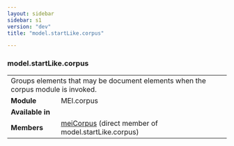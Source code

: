 ```yaml
---
layout: sidebar
sidebar: s1
version: "dev"
title: "model.startLike.corpus"

---
```


<div class="classSpec model">
   <h3 id="model.startLike.corpus">model.startLike.corpus</h3>
   <table class="wovenodd">
      <tr>
         <td colspan="2" class="wovenodd-col2">Groups elements that may be document elements when the corpus module is invoked.</td>
      </tr>
      <tr>
         <td class="wovenodd-col1"><strong>Module</strong></td>
         <td class="wovenodd-col2">MEI.corpus</td>
      </tr>
      <tr>
         <td class="wovenodd-col1"><strong>Available in</strong></td>
         <td class="wovenodd-col2">
            <div class="parent"></div>
         </td>
      </tr>
      <tr>
         <td class="wovenodd-col1"><strong>Members</strong></td>
         <td class="wovenodd-col2">
            <div class="parent">
               <div><a class="link_odd_elementSpec" href="{{ site.baseurl }}/{{ page.version }}/elements/meiCorpus.html">meiCorpus</a> (direct member of model.startLike.corpus)
               </div>
            </div>
         </td>
      </tr>
   </table>
</div>